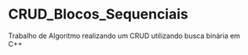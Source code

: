 # CRUD_Blocos_Sequenciais
 Trabalho de Algoritmo realizando um CRUD utilizando busca binária em C++
